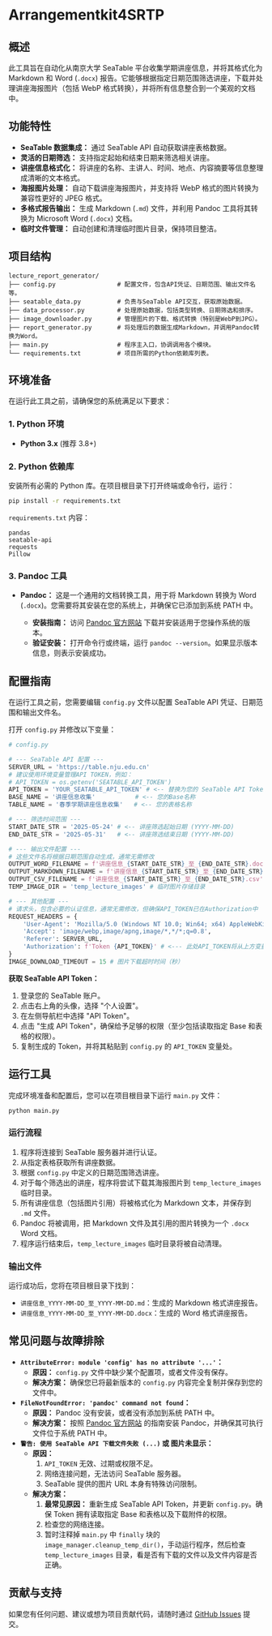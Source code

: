 # Arrangementkit4SRTP


## 概述

此工具旨在自动化从南京大学 SeaTable 平台收集学期讲座信息，并将其格式化为 Markdown 和 Word (`.docx`) 报告。它能够根据指定日期范围筛选讲座，下载并处理讲座海报图片（包括 WebP 格式转换），并将所有信息整合到一个美观的文档中。

## 功能特性

*   **SeaTable 数据集成：** 通过 SeaTable API 自动获取讲座表格数据。
*   **灵活的日期筛选：** 支持指定起始和结束日期来筛选相关讲座。
*   **讲座信息格式化：** 将讲座的名称、主讲人、时间、地点、内容摘要等信息整理成清晰的文本格式。
*   **海报图片处理：** 自动下载讲座海报图片，并支持将 WebP 格式的图片转换为兼容性更好的 JPEG 格式。
*   **多格式报告输出：** 生成 Markdown (`.md`) 文件，并利用 Pandoc 工具将其转换为 Microsoft Word (`.docx`) 文档。
*   **临时文件管理：** 自动创建和清理临时图片目录，保持项目整洁。

## 项目结构

```
lecture_report_generator/
├── config.py                 # 配置文件，包含API凭证、日期范围、输出文件名等。
├── seatable_data.py          # 负责与SeaTable API交互，获取原始数据。
├── data_processor.py         # 处理原始数据，包括类型转换、日期筛选和排序。
├── image_downloader.py       # 管理图片的下载、格式转换（特别是WebP到JPG）。
├── report_generator.py       # 将处理后的数据生成Markdown，并调用Pandoc转换为Word。
├── main.py                   # 程序主入口，协调调用各个模块。
└── requirements.txt          # 项目所需的Python依赖库列表。
```

## 环境准备

在运行此工具之前，请确保您的系统满足以下要求：

### 1. Python 环境

*   **Python 3.x** (推荐 3.8+)

### 2. Python 依赖库

安装所有必需的 Python 库。在项目根目录下打开终端或命令行，运行：

```bash
pip install -r requirements.txt
```

`requirements.txt` 内容：
```
pandas
seatable-api
requests
Pillow
```

### 3. Pandoc 工具

*   **Pandoc：** 这是一个通用的文档转换工具，用于将 Markdown 转换为 Word (`.docx`)。您需要将其安装在您的系统上，并确保它已添加到系统 PATH 中。

    *   **安装指南：** 访问 [Pandoc 官方网站](https://pandoc.org/installing.html) 下载并安装适用于您操作系统的版本。
    *   **验证安装：** 打开命令行或终端，运行 `pandoc --version`。如果显示版本信息，则表示安装成功。

## 配置指南

在运行工具之前，您需要编辑 `config.py` 文件以配置 SeaTable API 凭证、日期范围和输出文件名。

打开 `config.py` 并修改以下变量：

```python
# config.py

# --- SeaTable API 配置 ---
SERVER_URL = 'https://table.nju.edu.cn'
# 建议使用环境变量管理API TOKEN，例如：
# API_TOKEN = os.getenv('SEATABLE_API_TOKEN')
API_TOKEN = 'YOUR_SEATABLE_API_TOKEN' # <-- 替换为您的 SeaTable API Token
BASE_NAME = '讲座信息收集'           # <-- 您的Base名称
TABLE_NAME = '春季学期讲座信息收集'   # <-- 您的表格名称

# --- 筛选时间范围 ---
START_DATE_STR = '2025-05-24' # <-- 讲座筛选起始日期 (YYYY-MM-DD)
END_DATE_STR = '2025-05-31'   # <-- 讲座筛选结束日期 (YYYY-MM-DD)

# --- 输出文件配置 ---
# 这些文件名将根据日期范围自动生成，通常无需修改
OUTPUT_WORD_FILENAME = f'讲座信息_{START_DATE_STR}_至_{END_DATE_STR}.docx'
OUTPUT_MARKDOWN_FILENAME = f'讲座信息_{START_DATE_STR}_至_{END_DATE_STR}.md'
OUTPUT_CSV_FILENAME = f'讲座信息_{START_DATE_STR}_至_{END_DATE_STR}.csv'
TEMP_IMAGE_DIR = 'temp_lecture_images' # 临时图片存储目录

# --- 其他配置 ---
# 请求头，包含必要的认证信息，通常无需修改，但确保API_TOKEN已在Authorization中
REQUEST_HEADERS = {
    'User-Agent': 'Mozilla/5.0 (Windows NT 10.0; Win64; x64) AppleWebKit/537.36 (KHTML, like Gecko) Chrome/91.0.4472.124 Safari/537.36',
    'Accept': 'image/webp,image/apng,image/*,*/*;q=0.8',
    'Referer': SERVER_URL,
    'Authorization': f'Token {API_TOKEN}' # <--- 此处API_TOKEN将从上方变量中获取
}
IMAGE_DOWNLOAD_TIMEOUT = 15 # 图片下载超时时间（秒）
```

**获取 SeaTable API Token：**
1.  登录您的 SeaTable 账户。
2.  点击右上角的头像，选择 "个人设置"。
3.  在左侧导航栏中选择 "API Token"。
4.  点击 "生成 API Token"，确保给予足够的权限（至少包括读取指定 Base 和表格的权限）。
5.  复制生成的 Token，并将其粘贴到 `config.py` 的 `API_TOKEN` 变量处。

## 运行工具

完成环境准备和配置后，您可以在项目根目录下运行 `main.py` 文件：

```bash
python main.py
```

### 运行流程

1.  程序将连接到 SeaTable 服务器并进行认证。
2.  从指定表格获取所有讲座数据。
3.  根据 `config.py` 中定义的日期范围筛选讲座。
4.  对于每个筛选出的讲座，程序将尝试下载其海报图片到 `temp_lecture_images` 临时目录。
5.  所有讲座信息（包括图片引用）将被格式化为 Markdown 文本，并保存到 `.md` 文件。
6.  Pandoc 将被调用，把 Markdown 文件及其引用的图片转换为一个 `.docx` Word 文档。
7.  程序运行结束后，`temp_lecture_images` 临时目录将被自动清理。

### 输出文件

运行成功后，您将在项目根目录下找到：

*   `讲座信息_YYYY-MM-DD_至_YYYY-MM-DD.md`：生成的 Markdown 格式讲座报告。
*   `讲座信息_YYYY-MM-DD_至_YYYY-MM-DD.docx`：生成的 Word 格式讲座报告。

## 常见问题与故障排除

*   **`AttributeError: module 'config' has no attribute '...'`：**
    *   **原因：** `config.py` 文件中缺少某个配置项，或者文件没有保存。
    *   **解决方案：** 确保您已将最新版本的 `config.py` 内容完全复制并保存到您的文件中。
*   **`FileNotFoundError: 'pandoc' command not found`：**
    *   **原因：** Pandoc 没有安装，或者没有添加到系统 PATH 中。
    *   **解决方案：** 按照 [Pandoc 官方网站](https://pandoc.org/installing.html) 的指南安装 Pandoc，并确保其可执行文件位于系统 PATH 中。
*   **`警告: 使用 SeaTable API 下载文件失败 (...)` 或 图片未显示：**
    *   **原因：**
        1.  `API_TOKEN` 无效、过期或权限不足。
        2.  网络连接问题，无法访问 SeaTable 服务器。
        3.  SeaTable 提供的图片 URL 本身有特殊访问限制。
    *   **解决方案：**
        1.  **最常见原因：** 重新生成 SeaTable API Token，并更新 `config.py`。确保 Token 拥有读取指定 Base 和表格以及下载附件的权限。
        2.  检查您的网络连接。
        3.  暂时注释掉 `main.py` 中 `finally` 块的 `image_manager.cleanup_temp_dir()`，手动运行程序，然后检查 `temp_lecture_images` 目录，看是否有下载的文件以及文件内容是否正确。

## 贡献与支持

如果您有任何问题、建议或想为项目贡献代码，请随时通过 [GitHub Issues](https://github.com/vincent123421/Arrangementkit4SRTP.git/issues) 提交。